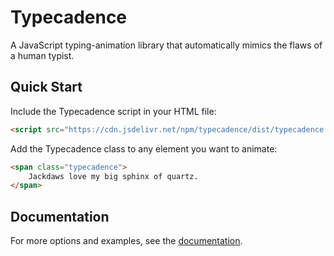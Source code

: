 # Typecadence
A JavaScript typing-animation library that automatically mimics the flaws of a human typist.

## Quick Start
Include the Typecadence script in your HTML file:
```html
<script src="https://cdn.jsdelivr.net/npm/typecadence/dist/typecadence.js"></script>
```

Add the Typecadence class to any element you want to animate:
```html
<span class="typecadence">
    Jackdaws love my big sphinx of quartz.
</span>
```

## Documentation
For more options and examples, see the [documentation](https://ccmars.github.io/typecadence/).